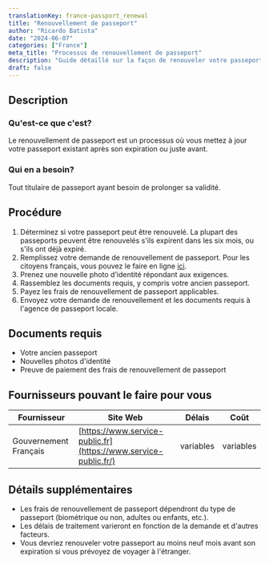 ```yaml
---
translationKey: france-passport_renewal
title: "Renouvellement de passeport"
author: "Ricardo Batista"
date: "2024-06-07"
categories: ["France"]
meta_title: "Processus de renouvellement de passeport"
description: "Guide détaillé sur la façon de renouveler votre passeport."
draft: false
---
```


## Description
### Qu'est-ce que c'est?
Le renouvellement de passeport est un processus où vous mettez à jour votre passeport existant après son expiration ou juste avant.

### Qui en a besoin?
Tout titulaire de passeport ayant besoin de prolonger sa validité.

## Procédure
1. Déterminez si votre passeport peut être renouvelé. La plupart des passeports peuvent être renouvelés s'ils expirent dans les six mois, ou s'ils ont déjà expiré.
2. Remplissez votre demande de renouvellement de passeport. Pour les citoyens français, vous pouvez le faire en ligne [ici](https://www.service-public.fr/).
3. Prenez une nouvelle photo d'identité répondant aux exigences.
4. Rassemblez les documents requis, y compris votre ancien passeport.
5. Payez les frais de renouvellement de passeport applicables.
6. Envoyez votre demande de renouvellement et les documents requis à l'agence de passeport locale.

## Documents requis
- Votre ancien passeport
- Nouvelles photos d'identité
- Preuve de paiement des frais de renouvellement de passeport

## Fournisseurs pouvant le faire pour vous

| Fournisseur        |     Site Web     |     Délais    |       Coût      |
| --------------- | --------------- |  :-------------: | :-------------: |
| Gouvernement Français     |  [https://www.service-public.fr](https://www.service-public.fr/)      |      variables      |        variables       |

## Détails supplémentaires
- Les frais de renouvellement de passeport dépendront du type de passeport (biométrique ou non, adultes ou enfants, etc.).
- Les délais de traitement varieront en fonction de la demande et d'autres facteurs.
- Vous devriez renouveler votre passeport au moins neuf mois avant son expiration si vous prévoyez de voyager à l'étranger.